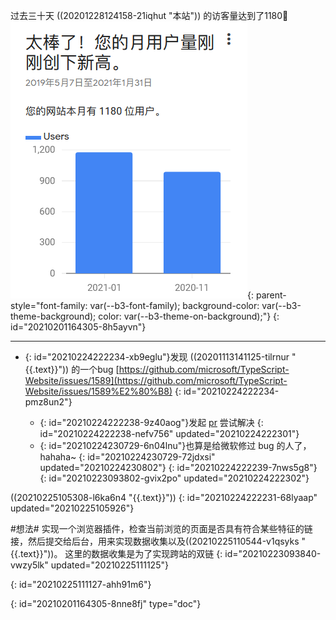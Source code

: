 过去三十天 ((20201228124158-21iqhut "本站"))  的访客量达到了1180🎉 ![image.png](assets/20210205154758-iayt2fb-image.png){: parent-style="font-family: var(--b3-font-family); background-color: var(--b3-theme-background); color: var(--b3-theme-on-background);"}
{: id="20210201164305-8h5ayvn"}

---

- {: id="20210224222234-xb9eglu"}发现 ((20201113141125-tilrnur "{{.text}}"))  的一个bug [https://github.com/microsoft/TypeScript-Website/issues/1589](https://github.com/microsoft/TypeScript-Website/issues/1589%E2%80%B8)
  {: id="20210224222234-pmz8un2"}

  - {: id="20210224222238-9z40aog"}发起 [pr](https://github.com/microsoft/TypeScript-Website/pull/1594) 尝试解决
    {: id="20210224222238-nefv756" updated="20210224222301"}
  - {: id="20210224230729-6n04lnu"}也算是给微软修过 bug 的人了， hahaha~
    {: id="20210224230729-72jdxsi" updated="20210224230802"}
  {: id="20210224222239-7nws5g8"}
{: id="20210223093802-gvix2po" updated="20210224222302"}

((20210225105308-l6ka6n4 "{{.text}}"))
{: id="20210224222231-68lyaap" updated="20210225105926"}

#想法# 实现一个浏览器插件，检查当前浏览的页面是否具有符合某些特征的链接，然后提交给后台，用来实现数据收集以及((20210225110544-v1qsyks "{{.text}}"))。
这里的数据收集是为了实现跨站的双链
{: id="20210223093840-vwzy5lk" updated="20210225111125"}

{: id="20210225111127-ahh91m6"}


{: id="20210201164305-8nne8fj" type="doc"}
